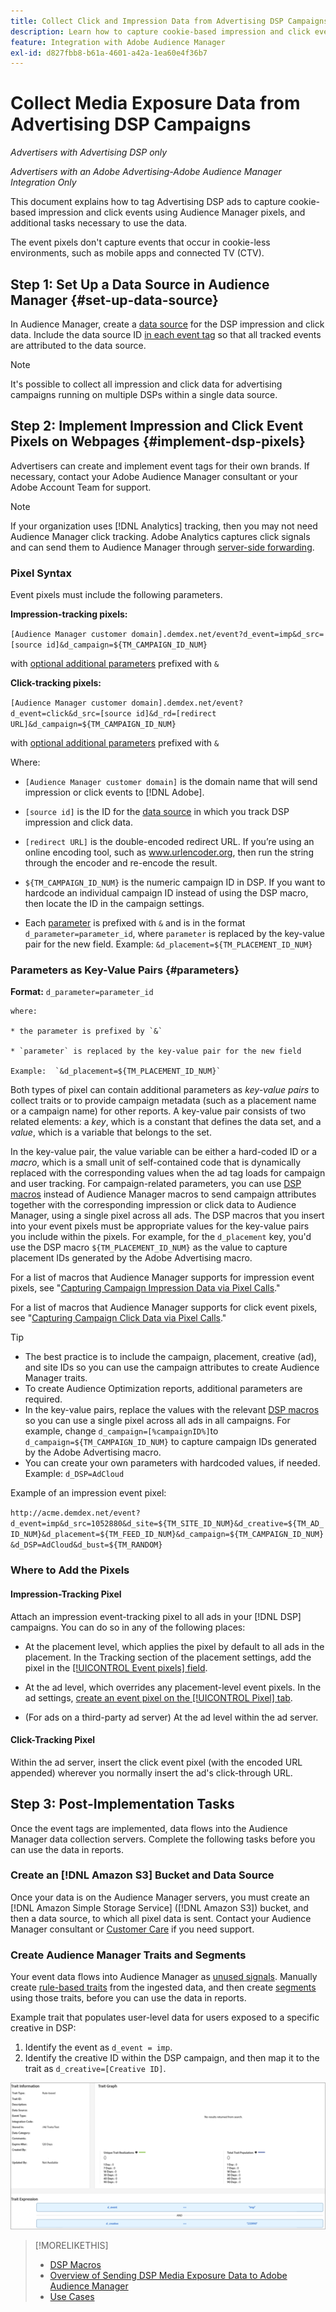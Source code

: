```yaml
---
title: Collect Click and Impression Data from Advertising DSP Campaigns
description: Learn how to capture cookie-based impression and click events from Advertising DSP ads using Audience Manager pixels
feature: Integration with Adobe Audience Manager
exl-id: d827fbb8-b61a-4601-a42a-1ea60e4f36b7
---
```

# Collect Media Exposure Data from Advertising DSP Campaigns

*Advertisers with Advertising DSP only*

*Advertisers with an Adobe Advertising-Adobe Audience Manager Integration Only*

This document explains how to tag Advertising DSP ads to capture cookie-based impression and click events using Audience Manager pixels, and additional tasks necessary to use the data.

The event pixels don't capture events that occur in cookie-less environments, such as mobile apps and connected TV (CTV).

## Step 1: Set Up a Data Source in Audience Manager {#set-up-data-source}

In Audience Manager, create a [data source](https://experienceleague.adobe.com/docs/audience-manager/user-guide/features/data-sources/datasources-list-and-settings.html) for the DSP impression and click data. Include the data source ID [in each event tag](#implement-dsp-pixels) so that all tracked events are attributed to the data source.

>[!NOTE]
> It's possible to collect all impression and click data for advertising campaigns running on multiple DSPs within a single data source.

## Step 2: Implement Impression and Click Event Pixels on Webpages {#implement-dsp-pixels}

Advertisers can create and implement event tags for their own brands. If necessary, contact your Adobe Audience Manager consultant or your Adobe Account Team for support.

>[!NOTE]
>
>If your organization uses [!DNL Analytics] tracking, then you may not need Audience Manager click tracking. Adobe Analytics captures click signals and can send them to Audience Manager through [server-side forwarding](https://experienceleague.adobe.com/docs/analytics/admin/admin-tools/server-side-forwarding/ssf.html).

### Pixel Syntax

Event pixels must include the following parameters.

**Impression-tracking pixels:**

`[Audience Manager customer domain].demdex.net/event?d_event=imp&d_src=[source id]&d_campaign=${TM_CAMPAIGN_ID_NUM}`

with [optional additional parameters](#parameters) prefixed with `&`

**Click-tracking pixels:**

`[Audience Manager customer domain].demdex.net/event?d_event=click&d_src=[source id]&d_rd=[redirect URL]&d_campaign=${TM_CAMPAIGN_ID_NUM}`

with [optional additional parameters](#parameters) prefixed with `&`

Where:

* `[Audience Manager customer domain]` is the domain name that will send impression or click events to [!DNL Adobe].

* `[source id]` is the ID for the [data source](#set-up-data-source) in which you track DSP impression and click data.

* `[redirect URL]` is the double-encoded redirect URL. If you’re using an online encoding tool, such as www.urlencoder.org, then run the string through the encoder and re-encode the result.

* `${TM_CAMPAIGN_ID_NUM}` is the numeric campaign ID in DSP. If you want to hardcode an individual campaign ID instead of using the DSP macro, then locate the ID in the campaign settings.

* Each [parameter](#key-value-pairs) is prefixed with `&` and is in the format `d_parameter=parameter_id`, where `parameter` is replaced by the key-value pair for the new field. Example: `&d_placement=${TM_PLACEMENT_ID_NUM}`

### Parameters as Key-Value Pairs {#parameters}

**Format:**  `d_parameter=parameter_id`

    where:

    * the parameter is prefixed by `&`

    * `parameter` is replaced by the key-value pair for the new field

    Example:  `&d_placement=${TM_PLACEMENT_ID_NUM}`

Both types of pixel can contain additional parameters as *key-value pairs* to collect traits or to provide campaign metadata (such as a placement name or a campaign name) for other reports. A key-value pair consists of two related elements: a *key*, which is a constant that defines the data set, and a *value*, which is a variable that belongs to the set.

In the key-value pair, the value variable can be either a hard-coded ID or a *macro*, which is a small unit of self-contained code that is dynamically replaced with the corresponding values when the ad tag loads for campaign and user tracking. For campaign-related parameters, you can use [DSP macros](/help/dsp/campaign-management/macros.md) instead of Audience Manager macros to send campaign attributes together with the corresponding impression or click data to Audience Manager, using a single pixel across all ads. The DSP macros that you insert into your event pixels must be appropriate values for the key-value pairs you include within the pixels. For example, for the `d_placement` key, you'd use the DSP macro `${TM_PLACEMENT_ID_NUM}` as the value to capture placement IDs generated by the Adobe Advertising macro.

For a list of macros that Audience Manager supports for impression event pixels, see "[Capturing Campaign Impression Data via Pixel Calls](https://experienceleague.adobe.com/docs/audience-manager/user-guide/implementation-integration-guides/media-data-integration/impression-data-pixels.html#supported-key-value-pairs)."

For a list of macros that Audience Manager supports for click event pixels, see "[Capturing Campaign Click Data via Pixel Calls](https://experienceleague.adobe.com/docs/audience-manager/user-guide/implementation-integration-guides/media-data-integration/click-data-pixels.html)."

>[!TIP]
>
>* The best practice is to include the campaign, placement, creative (ad), and site IDs so you can use the campaign attributes to create Audience Manager traits.
>* To create Audience Optimization reports, additional parameters are required.
>* In the key-value pairs, replace the values with the relevant [DSP macros](/help/dsp/campaign-management/macros.md) so you can use a single pixel across all ads in all campaigns. For example, change `d_campaign=[%campaignID%]`to `d_campaign=${TM_CAMPAIGN_ID_NUM}` to capture campaign IDs generated by the Adobe Advertising macro.
>* You can create your own parameters with hardcoded values, if needed. Example: `d_DSP=AdCloud`

Example of an impression event pixel:

`http://acme.demdex.net/event?d_event=imp&d_src=1052880&d_site=${TM_SITE_ID_NUM}&d_creative=${TM_AD_ID_NUM}&d_placement=${TM_FEED_ID_NUM}&d_campaign=${TM_CAMPAIGN_ID_NUM}&d_DSP=AdCloud&d_bust=${TM_RANDOM}`

### Where to Add the Pixels 

#### Impression-Tracking Pixel

Attach an impression event-tracking pixel to all ads in your [!DNL DSP] campaigns. You can do so in any of the following places:

* At the placement level, which applies the pixel by default to all ads in the placement. In the Tracking section of the placement settings, add the pixel in the [[!UICONTROL Event pixels] field](/help/dsp/campaign-management/placements/placement-settings.md). 

* At the ad level, which overrides any placement-level event pixels. In the ad settings, [create an event pixel on the [!UICONTROL Pixel] tab](/help/dsp/campaign-management/ads/ad-edit.md).

* (For ads on a third-party ad server) At the ad level within the ad server.

#### Click-Tracking Pixel

Within the ad server, insert the click event pixel (with the encoded URL appended) wherever you normally insert the ad's click-through URL.

## Step 3: Post-Implementation Tasks

Once the event tags are implemented, data flows into the Audience Manager data collection servers. Complete the following tasks before you can use the data in reports.

### Create an [!DNL Amazon S3] Bucket and Data Source

Once your data is on the Audience Manager servers, you must create an [!DNL Amazon Simple Storage Service] ([!DNL Amazon S3]) bucket, and then a data source, to which all pixel data is sent. Contact your Audience Manager consultant or [Customer Care](https://experienceleague.adobe.com/docs/audience-manager/user-guide/help-and-legal/help-legal-contact.html) if you need support. 

### Create Audience Manager Traits and Segments

Your event data flows into Audience Manager as [unused signals](https://experienceleague.adobe.com/docs/audience-manager/user-guide/reporting/interactive-and-overlap-reports/unused-signals.html). Manually create [rule-based traits](https://experienceleague.adobe.com/docs/audience-manager/user-guide/features/traits/trait-builder/create-onboarded-rule-based-traits.html) from the ingested data, and then create [segments](https://experienceleague.adobe.com/docs/audience-manager/user-guide/features/segments/segments-purpose.html) using those traits, before you can use the data in reports.

Example trait that populates user-level data for users exposed to a specific creative in DSP:

1. Identify the event as `d_event = imp`. 
1. Identify the creative ID within the DSP campaign, and then map it to the trait as `d_creative=[Creative ID]`.

![Trait creation screen](/help/dsp/assets/aa-trait.png)

>[!MORELIKETHIS]
>
>* [DSP Macros](/help/dsp/campaign-management/macros.md)
>* [Overview of Sending DSP Media Exposure Data to Adobe Audience Manager](overview.md)
>* [Use Cases](use-cases.md)
